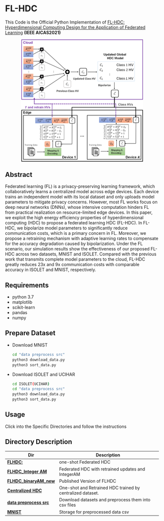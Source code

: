 # FL-HDC
This Code is the Official Python Implementation of [FL-HDC: Hyperdimensional Computing Design for the Application of Federated Learning](https://ieeexplore.ieee.org/document/9458526) **(IEEE AICAS2021)**

<p align="center">
  <img align="center"  src="./img/Framework.png" alt="FL-HDC" width="400"/>
</p>


## Abstract

Federated learning (FL) is a privacy-preserving learning framework, which collaboratively learns a centralized model across edge devices. Each device trains an independent model with its local dataset and only uploads model parameters to mitigate privacy concerns. However, most FL works focus on deep neural networks (DNNs), whose intensive computation hinders FL from practical realization on resource-limited edge devices. In this paper, we exploit the high energy efficiency properties of hyperdimensional computing (HDC) to propose a federated learning HDC (FL-HDC). In FL-HDC, we bipolarize model parameters to significantly reduce communication costs, which is a primary concern in FL. Moreover, we propose a retraining mechanism with adaptive learning rates to compensate for the accuracy degradation caused by bipolarization. Under the FL scenario, our simulation results show the effectiveness of our proposed FL-HDC across two datasets, MNIST and ISOLET. Compared with the previous work that transmits complete model parameters to the cloud, FL-HDC greatly reduces 23x and 9x communication costs with comparable accuracy in ISOLET and MNIST, respectively.


## Requirements
* python 3.7
* matplotlib
* scikit-learn
* pandas
* numpy

## Prepare Dataset
* Download MNIST

  ```bash
  cd "data preprocess src"
  python3 download_data.py
  python3 sort_data.py
  ```
 * Download ISOLET and UCIHAR
 
    ```bash
    cd ISOLET(UCIHAR)
    cd "data preprocess src"
    python3 download_data.py
    python3 sort_data.py
    ```
## Usage

  Click into the Specific Directories and follow the instructions
  
## Directory Description
Dir | Description |
|-------------------|-------------------|
**[FLHDC:](./FLHDC)** | one-shot Federated HDC |
**[FLHDC_Integer AM](./FLHDC_IntegerAM)** |   Federated HDC with retrained updates and IntegerAM   |
**[FLHDC_binaryAM_new](./FLHDC_binaryAM_new)** | Published Version of FLHDC |
**[Centralized HDC](./Centralized%20HDC)** | One-shot and Retrained HDC trained by centralized dataset. |
**[data preprocess src](./data%20preprocess%20src)** | Download datasets and preprocess them into csv files  |
**[MNIST](./MNIST)** |   Storage for preprocessed data csv   |

